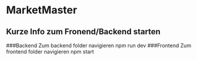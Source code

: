 # MarketMaster



## Kurze Info zum Fronend/Backend starten
###Backend
Zum backend folder navigieren
npm run dev 
###Frontend
Zum frontend folder navigieren
npm start 

